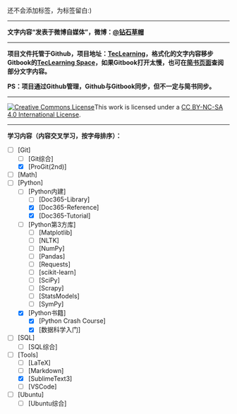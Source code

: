 <!-- 以下是添加在微博中的内容
项目托管于 #Github# 地址：https://github.com/StrawhatChan/TecLearning/tree/tlv2  也可查阅 #Gitbook# 地址：https://strawhatchan.gitbooks.io/teclearning/content/  @简书 上也有，地址：https://www.jianshu.com/u/6d1cbd19e7c1  吐槽 #头条文章# 的编辑器[吐槽][吐槽][吐槽]
 -->

<!-- 
在网页中添加mathjax数学公式引擎
<script type="text/x-mathjax-config">
  MathJax.Hub.Config({
    extensions: ["tex2jax.js"],
    jax: ["input/TeX", "output/HTML-CSS"],
    tex2jax: {
      inlineMath: [ ['$','$'], ["\\(","\\)"] ],
      displayMath: [ ['$$','$$'], ["\\[","\\]"] ],
      processEscapes: true
    },
    "HTML-CSS": { fonts: ["TeX"] }
  });
</script>

<script src='https://cdnjs.cloudflare.com/ajax/libs/mathjax/2.7.4/latest.js?config=TeX-MML-AM_CHTML' async></script> 
-->

还不会添加标签，为标签留白:)

-------------------------

**文字内容“发表于微博自媒体”，微博：[@钻石草帽](http://weibo.com/strawhatchan)**

-------------------------

**项目文件托管于Github，项目地址：[TecLearning](https://github.com/StrawhatChan/TecLearning/tree/tlv2)，格式化的文字内容移步Gitbook的[TecLearning Space](https://strawhat-chan.gitbook.io/teclearning/v/tlv2/)，如果Gitbook打开太慢，也可在[简书页面](https://www.jianshu.com/u/6d1cbd19e7c1)查阅部分文字内容。**

**PS：项目通过Github管理，Github与Gitbook同步，但不一定与简书同步。**

-------------------------

<a rel="license" href="http://creativecommons.org/licenses/by-nc-sa/4.0/"><img alt="Creative Commons License" style="border-width:0" src="https://i.creativecommons.org/l/by-nc-sa/4.0/88x31.png" /></a>This work is licensed under a <a rel="license" href="http://creativecommons.org/licenses/by-nc-sa/4.0/">CC BY-NC-SA 4.0 International License</a>.

-------------------------

**学习内容（内容交叉学习，按字母排序）：**

- [ ] [Git]
	- [ ] [Git综合]
	- [x] [ProGit(2nd)]
- [ ] [Math]
- [ ] [Python]
	- [ ] [Python内建]
		- [ ] [Doc365-Library]
		- [x] [Doc365-Reference]
		- [x] [Doc365-Tutorial]
	- [ ] [Python第3方库]
		- [ ] [Matplotlib]
		- [ ] [NLTK]
		- [ ] [NumPy]
		- [ ] [Pandas]
		- [ ] [Requests]
		- [ ] [scikit-learn]
		- [ ] [SciPy]
		- [ ] [Scrapy]
		- [ ] [StatsModels]
		- [ ] [SymPy]
	- [x] [Python书籍]
		- [x] [Python Crash Course]
		- [x] [数据科学入门]
- [ ] [SQL]
	- [ ] [SQL综合]
- [ ] [Tools]
	- [ ] [LaTeX]
	- [ ] [Markdown]
	- [x] [SublimeText3]
	- [ ] [VSCode]
- [ ] [Ubuntu]
	- [ ] [Ubuntu综合]

<!-- 
完成列表备份
- [ ] [Git]
	- [ ] [Git综合]
	- [x] [ProGit(2nd)]
- [ ] [Math]
- [ ] [Python]
	- [ ] [Python内建]
		- [ ] [Doc365-Library]
		- [x] [Doc365-Reference]
		- [x] [Doc365-Tutorial]
	- [ ] [Python第3方库]
		- [ ] [Matplotlib]
		- [ ] [NLTK]
		- [ ] [NumPy]
		- [ ] [Pandas]
		- [ ] [Requests]
		- [ ] [scikit-learn]
		- [ ] [SciPy]
		- [ ] [Scrapy]
		- [ ] [StatsModels]
		- [ ] [SymPy]
	- [x] [Python书籍]
		- [x] [Python Crash Course]
		- [x] [数据科学入门]
- [ ] [SQL]
	- [ ] [SQL综合]
- [ ] [Tools]
	- [ ] [LaTeX]
	- [ ] [Markdown]
	- [x] [SublimeText3]
	- [ ] [VSCode]
- [ ] [Ubuntu]
	- [ ] [Ubuntu综合]
 -->